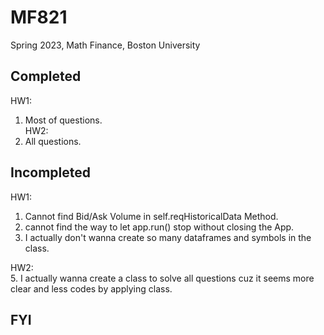 # MF821
Spring 2023, Math Finance, Boston University

## Completed
HW1:  
1. Most of questions.  
HW2:  
1. All questions.  

## Incompleted
HW1:  
1. Cannot find Bid/Ask Volume in self.reqHistoricalData Method.  
2. cannot find the way to let app.run() stop without closing the App.  
3. I actually don't wanna create so many dataframes and symbols in the class.
  
HW2:  
5. I actually wanna create a class to solve all questions cuz it seems more clear and less codes by applying class.

## FYI

